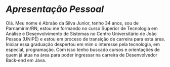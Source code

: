 # *Apresentação Pessoal*
Olá. Meu nome é Abraão da Silva Junior, tenho 34 anos, sou de Parnamirim/RN, estou me formando no curso Superior de Tecnologia em Análise e Desenvolvimento de Sistemas no Centro Universitário de João Pessoa (UNIPÊ)
e estou em proceso de transição de carreira para esta área. Iniciar essa graduação despertou em mim o interesse pela tecnologia, em especial, programação. Com isso tenho buscado cursos e orientações de quem já atua na área
para poder ingressar na carreira de Desenvolvedor Back-end em Java.